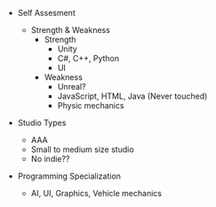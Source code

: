 - Self Assesment
    - Strength & Weakness
        - Strength
            - Unity
            - C#, C++, Python
            - UI
        - Weakness
          - Unreal?
          - JavaScript, HTML, Java (Never touched)
          - Physic mechanics


- Studio Types
    - AAA
    - Small to medium size studio
    - No indie??
 
- Programming Specialization
    - AI, UI, Graphics, Vehicle mechanics
